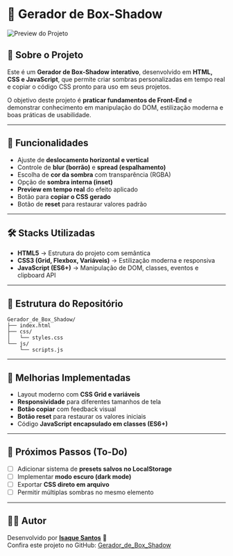 # 🎨 Gerador de Box-Shadow

![Preview do Projeto](https://i.postimg.cc/NMzSzwy7/image.png)

## 📌 Sobre o Projeto

Este é um **Gerador de Box-Shadow interativo**, desenvolvido em **HTML,
CSS e JavaScript**, que permite criar sombras personalizadas em tempo
real e copiar o código CSS pronto para uso em seus projetos.

O objetivo deste projeto é **praticar fundamentos de Front-End** e
demonstrar conhecimento em manipulação do DOM, estilização moderna e
boas práticas de usabilidade.

---

## 🚀 Funcionalidades

- Ajuste de **deslocamento horizontal e vertical**
- Controle de **blur (borrão)** e **spread (espalhamento)**
- Escolha de **cor da sombra** com transparência (RGBA)
- Opção de **sombra interna (inset)**
- **Preview em tempo real** do efeito aplicado
- Botão para **copiar o CSS gerado**
- Botão de **reset** para restaurar valores padrão

---

## 🛠️ Stacks Utilizadas

- **HTML5** → Estrutura do projeto com semântica
- **CSS3 (Grid, Flexbox, Variáveis)** → Estilização moderna e
  responsiva
- **JavaScript (ES6+)** → Manipulação de DOM, classes, eventos e
  clipboard API

---

## 📂 Estrutura do Repositório

    Gerador_de_Box_Shadow/
    ├── index.html
    ├── css/
    │   └── styles.css
    └── js/
        └── scripts.js

---

## 🎯 Melhorias Implementadas

- Layout moderno com **CSS Grid e variáveis**
- **Responsividade** para diferentes tamanhos de tela
- **Botão copiar** com feedback visual
- **Botão reset** para restaurar os valores iniciais
- Código **JavaScript encapsulado em classes (ES6+)**

---

## 📌 Próximos Passos (To-Do)

- [ ] Adicionar sistema de **presets salvos no LocalStorage**
- [ ] Implementar **modo escuro (dark mode)**
- [ ] Exportar **CSS direto em arquivo**
- [ ] Permitir múltiplas sombras no mesmo elemento

---

## 👨‍💻 Autor

Desenvolvido por [**Isaque
Santos**](https://www.linkedin.com/in/isaque-santos-720b8b15a/) 🚀\
Confira este projeto no GitHub:
[Gerador_de_Box_Shadow](https://github.com/IsaqueCodeX/Gerador_de_Box_Shadow.git)
